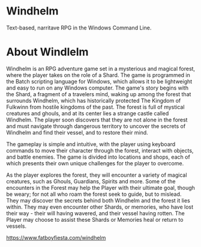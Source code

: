 # Windhelm
Text-based, narritave RPG in the Windows Command Line.
# About Windlelm
Windhelm is an RPG adventure game set in a mysterious and magical forest, where the player takes on the role of a Shard. The game is programmed in the Batch scripting language for Windows, which allows it to be lightweight and easy to run on any Windows computer. The game's story begins with the Shard, a fragment of a travelers mind, waking up among the forest that surrounds Windhelm, which has historically protected The Kingdom of Fulkwinn from hostile kingdoms of the past. The forest is full of mystical creatures and ghouls, and at its center lies a strange castle called Windhelm. The player soon discovers that they are not alone in the forest and must navigate through dangerous territory to uncover the secrets of Windhelm and find their vessel, and to restore their mind.

The gameplay is simple and intuitive, with the player using keyboard commands to move their character through the forest, interact with objects, and battle enemies. The game is divided into locations and shops, each of which presents their own unique challenges for the player to overcome.

As the player explores the forest, they will encounter a variety of magical creatures, such as Ghouls, Guardians, Spirits and more. Some of the encounters in the Forest may help the Player with their ultimate goal, though be weary; for not all who roam the forest seek to guide, but to mislead. They may discover the secrets behind both Windhelm and the forest it lies within. They may even encounter other Shards, or memories, who have lost their way - their will having wavered, and their vessel having rotten. The Player may choose to assist these Shards or Memories heal or return to vessels.

https://www.fatboyfiesta.com/windhelm
